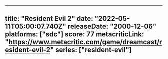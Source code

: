 
---
title: "Resident Evil 2"
date: "2022-05-11T05:00:07.740Z"
releaseDate: "2000-12-06"
platforms: ["sdc"]
score: 77
metacriticLink: "https://www.metacritic.com/game/dreamcast/resident-evil-2"
series: ["resident-evil"]
---
